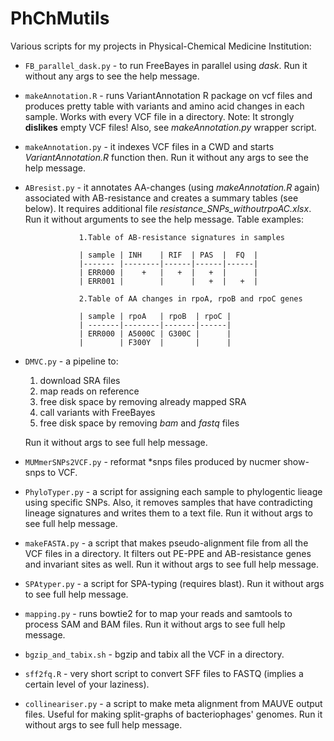 # PhChMutils
Various scripts for my projects in Physical-Chemical Medicine Institution:

- `FB_parallel_dask.py` - to run FreeBayes in parallel using *dask*.
                          Run it without any args to see the help message.

- `makeAnnotation.R` - runs VariantAnnotation R package on vcf files and produces pretty table with variants and amino acid changes in each sample.
                       Works with every VCF file in a directory. Note: It strongly **dislikes** empty VCF files! Also, see *makeAnnotation.py* wrapper script.

- `makeAnnotation.py` - it indexes VCF files in a CWD and starts *VariantAnnotation.R* function then. Run it without any args to see the help message.

- `ABresist.py` - it annotates AA-changes (using *makeAnnotation.R* again) associated with AB-resistance and creates a summary tables (see below).
                  It requires additional file *resistance_SNPs_withoutrpoAC.xlsx*.
                  Run it without arguments to see the help message.
                  Table examples:
                  
                  1.Table of AB-resistance signatures in samples
 
                  | sample | INH    | RIF  | PAS  |  FQ  |
                  |------- |--------|------|------|------|
                  | ERR000 |    +   |   +  |   +  |      |
                  | ERR001 |        |      |   +  |   +  |

                  2.Table of AA changes in rpoA, rpoB and rpoC genes

                  | sample | rpoA   | rpoB  | rpoC |
                  | -------|--------|-------|------|
                  | ERR000 | A5000C | G300C |      |
                  |        | F300Y  |       |      |

- `DMVC.py` - a pipeline to:
    1. download SRA files 
    2. map reads on reference 
    3. free disk space by removing already mapped SRA 
    4. call variants with FreeBayes 
    5. free disk space by removing *bam* and *fastq* files

    Run it without args to see full help message.

- `MUMmerSNPs2VCF.py` - reformat *snps files produced by nucmer show-snps to VCF.

- `PhyloTyper.py` - a script for assigning each sample to phylogentic lieage using specific SNPs.
                    Also, it removes samples that have contradicting lineage signatures and writes them to a text file.
                    Run it without args to see full help message.

- `makeFASTA.py` - a script that makes pseudo-alignment file from all the VCF files in a directory.
                   It filters out PE-PPE and AB-resistance genes and invariant sites as well.
                   Run it without args to see full help message.

- `SPAtyper.py` - a script for SPA-typing (requires blast).
                  Run it without args to see full help message.
                  
- `mapping.py` - runs bowtie2 for to map your reads and samtools to process SAM and BAM files.
                 Run it without args to see full help message.

- `bgzip_and_tabix.sh` - bgzip and tabix all the VCF in a directory.

- `sff2fq.R` - very short script to convert SFF files to FASTQ (implies a certain level of your laziness).

- `collineariser.py` - a script to make meta alignment from MAUVE output files.
                       Useful for making split-graphs of bacteriophages' genomes.
                       Run it without args to see full help message.